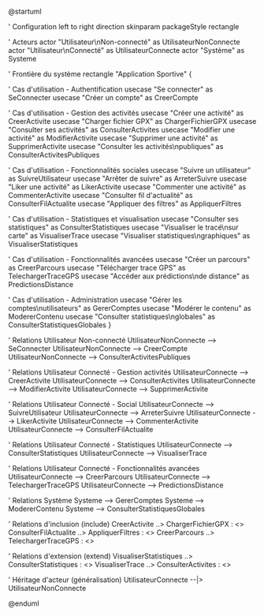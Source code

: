 @startuml


' Configuration
left to right direction
skinparam packageStyle rectangle

' Acteurs
actor "Utilisateur\nNon-connecté" as UtilisateurNonConnecte
actor "Utilisateur\nConnecté" as UtilisateurConnecte
actor "Système" as Systeme

' Frontière du système
rectangle "Application Sportive" {
  
  ' Cas d'utilisation - Authentification
  usecase "Se connecter" as SeConnecter
  usecase "Créer un compte" as CreerCompte
  
  ' Cas d'utilisation - Gestion des activités
  usecase "Créer une activité" as CreerActivite
  usecase "Charger fichier GPX" as ChargerFichierGPX
  usecase "Consulter ses activités" as ConsulterActivites
  usecase "Modifier une activité" as ModifierActivite
  usecase "Supprimer une activité" as SupprimerActivite
  usecase "Consulter les activités\npubliques" as ConsulterActivitesPubliques
  
  ' Cas d'utilisation - Fonctionnalités sociales
  usecase "Suivre un utilisateur" as SuivreUtilisateur
  usecase "Arrêter de suivre" as ArreterSuivre
  usecase "Liker une activité" as LikerActivite
  usecase "Commenter une activité" as CommenterActivite
  usecase "Consulter fil d'actualité" as ConsulterFilActualite
  usecase "Appliquer des filtres" as AppliquerFiltres
  
  ' Cas d'utilisation - Statistiques et visualisation
  usecase "Consulter ses statistiques" as ConsulterStatistiques
  usecase "Visualiser le tracé\nsur carte" as VisualiserTrace
  usecase "Visualiser statistiques\ngraphiques" as VisualiserStatistiques
  
  ' Cas d'utilisation - Fonctionnalités avancées
  usecase "Créer un parcours" as CreerParcours
  usecase "Télécharger trace GPS" as TelechargerTraceGPS
  usecase "Accéder aux prédictions\nde distance" as PredictionsDistance
  
  ' Cas d'utilisation - Administration
  usecase "Gérer les comptes\nutilisateurs" as GererComptes
  usecase "Modérer le contenu" as ModererContenu
  usecase "Consulter statistiques\nglobales" as ConsulterStatistiquesGlobales
}

' Relations Utilisateur Non-connecté
UtilisateurNonConnecte --> SeConnecter
UtilisateurNonConnecte --> CreerCompte
UtilisateurNonConnecte --> ConsulterActivitesPubliques

' Relations Utilisateur Connecté - Gestion activités
UtilisateurConnecte --> CreerActivite
UtilisateurConnecte --> ConsulterActivites
UtilisateurConnecte --> ModifierActivite
UtilisateurConnecte --> SupprimerActivite

' Relations Utilisateur Connecté - Social
UtilisateurConnecte --> SuivreUtilisateur
UtilisateurConnecte --> ArreterSuivre
UtilisateurConnecte --> LikerActivite
UtilisateurConnecte --> CommenterActivite
UtilisateurConnecte --> ConsulterFilActualite

' Relations Utilisateur Connecté - Statistiques
UtilisateurConnecte --> ConsulterStatistiques
UtilisateurConnecte --> VisualiserTrace

' Relations Utilisateur Connecté - Fonctionnalités avancées
UtilisateurConnecte --> CreerParcours
UtilisateurConnecte --> TelechargerTraceGPS
UtilisateurConnecte --> PredictionsDistance

' Relations Système
Systeme --> GererComptes
Systeme --> ModererContenu
Systeme --> ConsulterStatistiquesGlobales

' Relations d'inclusion (include)
CreerActivite ..> ChargerFichierGPX : <<include>>
ConsulterFilActualite ..> AppliquerFiltres : <<include>>
CreerParcours ..> TelechargerTraceGPS : <<include>>

' Relations d'extension (extend)
VisualiserStatistiques ..> ConsulterStatistiques : <<extend>>
VisualiserTrace ..> ConsulterActivites : <<extend>>

' Héritage d'acteur (généralisation)
UtilisateurConnecte --|> UtilisateurNonConnecte

@enduml
